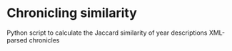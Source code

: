 # Chronicling similarity
Python script to calculate the Jaccard similarity of year descriptions XML-parsed chronicles
